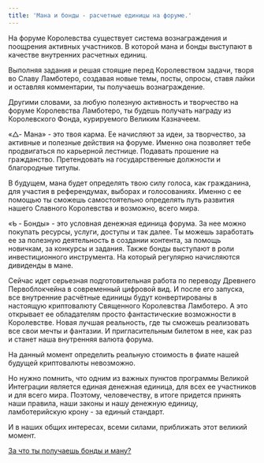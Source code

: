 ```yaml
---
title: 'Мана и бонды - расчетные единицы на форуме.'
---
```


На форуме Королевства существует система вознаграждения и поощрения активных участников. В которой мана и бонды выступают в качестве внутренних расчетных единиц.

Выполняя задания и решая стоящие перед Королевством задачи, творя во Славу Ламботеро, создавая новые темы, посты, опросы, ставя лайки и оставляя комментарии, ты получаешь вознаграждение.

Другими словами, за любую полезную активность и творчество на форуме Королевства Ламботеро, ты будешь получать награду из Королевского Фонда, курируемого Великим Казначеем.

«△- Мана» - это твоя карма. Ее начисляют за идеи, за творчество, за активные и полезные действия на форуме. Именно она позволяет тебе продвигаться по карьерной лестнице. Подавать прошение на гражданство. Претендовать на государственные должности и благородные титулы.

В будущем, мана будет определять твою силу голоса, как гражданина, для участия в референдумах, выборах и голосованиях. Именно с ее помощью ты сможешь самостоятельно определять путь развития нашего Славного Королевства и возможно, всего мира.

«ᑲ - Бонды» - это условная денежная единица форума. За нее можно покупать ресурсы, услуги, доступы и так далее. Ты можешь заработать ее за полезную деятельность в создании контента, за помощь новичкам, за конкурсы и задания.
Также бонды выступают в роли инвестиционного инструмента. На который регулярно начисляются дивиденды в мане.

Сейчас идет серьезная подготовительная работа по переводу Древнего Первоблокчейна в современный цифровой вид. И после его запуска, все внутренние расчётные единицы будут конвертированы в настоящую криптовалюту Священного Королевства Ламботеро. А это открывает ее обладателям просто фантастические возможности в Королевстве.
Новая лучшая реальность, где ты сможешь реализовать все свои мечты и фантазии. И пригласительным билетом в нее, как раз и станет наша внутренняя валюта форума.

На данный момент определить реальную стоимость в фиате нашей будущей криптовалюты невозможно.

Но нужно помнить, что одним из важных пунктов программы Великой Интеграции является единая денежная единица, для всех ее участников и для всего мира. Поэтому, человечеству, в итоге придется принять наши правила, наши законы и нашу денежную единицу, ламботерийскую крону - за единый стандарт.

И в наших общих интересах, всеми силами, приближать этот великий момент.

[За что ты получаешь бонды и ману?](http://svyashennoe-korolevstvo-lambotero/nashi-ministerstva/ministerstvo-blagosostoyaniya-i-procvetaniya/mana-i-bondy-raschetnye-edinicy-na-forume/za-chto-ty-poluchaesh-manu-i-bondy)
